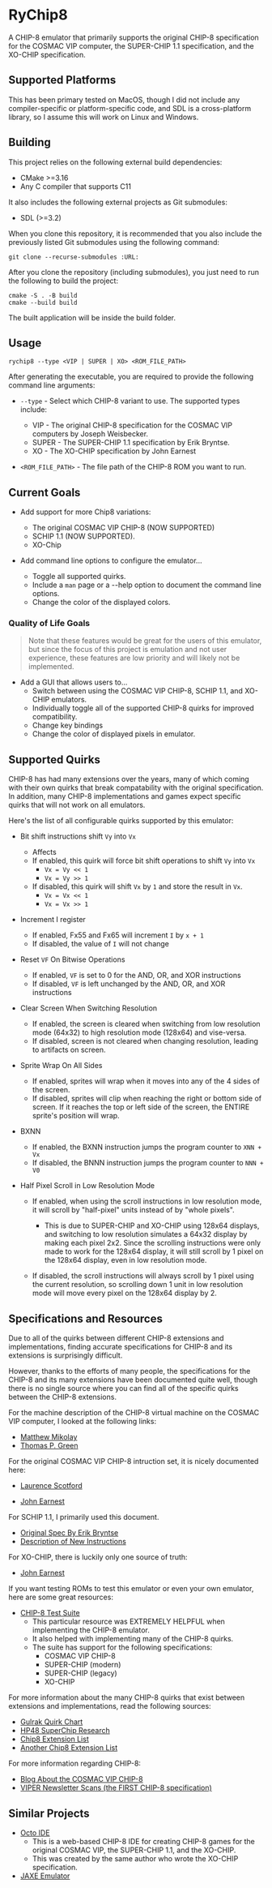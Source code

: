 # RyChip8
A CHIP-8 emulator that primarily supports the original CHIP-8 specification
for the COSMAC VIP computer, the SUPER-CHIP 1.1 specification, and the
XO-CHIP specification.

## Supported Platforms
This has been primary tested on MacOS, though I did not include any compiler-specific
or platform-specific code, and SDL is a cross-platform library, so I assume this
will work on Linux and Windows.

## Building
This project relies on the following external build dependencies:
- CMake >=3.16 
- Any C compiler that supports C11

It also includes the following external projects as Git submodules:
- SDL (>=3.2)

When you clone this repository, it is recommended that you also include the previously listed Git submodules using the following command: 
```
git clone --recurse-submodules :URL:
```

After you clone the repository (including submodules), you just need to run the following to build the project:
```
cmake -S . -B build
cmake --build build
```

The built application will be inside the build folder.

## Usage
`rychip8 --type <VIP | SUPER | XO> <ROM_FILE_PATH>`

After generating the executable, you are required to provide the following 
command line arguments:

* `--type` - Select which CHIP-8 variant to use. The supported types include:
  * VIP - The original CHIP-8 specification for the COSMAC VIP computers by Joseph Weisbecker.
  * SUPER - The SUPER-CHIP 1.1 specification by Erik Bryntse.
  * XO - The XO-CHIP specification by John Earnest

* `<ROM_FILE_PATH>` - The file path of the CHIP-8 ROM you want to run.



## Current Goals
- Add support for more Chip8 variations:
  - The original COSMAC VIP CHIP-8 (NOW SUPPORTED)
  - SCHIP 1.1 (NOW SUPPORTED).
  - XO-Chip 

- Add command line options to configure the emulator...
  - Toggle all supported quirks.
  - Include a `man` page or a --help option to document the command line options.
  - Change the color of the displayed colors.

### Quality of Life Goals
> Note that these features would be great for the users of this emulator, but since
> the focus of this project is emulation and not user experience, these features
> are low priority and will likely not be implemented.

- Add a GUI that allows users to...
  - Switch between using the COSMAC VIP CHIP-8, SCHIP 1.1, and XO-CHIP emulators.
  - Individually toggle all of the supported CHIP-8 quirks for improved compatibility.
  - Change key bindings
  - Change the color of displayed pixels in emulator.

## Supported Quirks
CHIP-8 has had many extensions over the years, many of which coming with their
own quirks that break compatability with the original specification. In addition,
many CHIP-8 implementations and games expect specific quirks that will not work
on all emulators.

Here's the list of all configurable quirks supported by this emulator:

- Bit shift instructions shift `Vy` into `Vx`
  - Affects
  - If enabled, this quirk will force bit shift operations to shift `Vy` into `Vx`
    - `Vx = Vy << 1`
    - `Vx = Vy >> 1`
  - If disabled, this quirk will shift `Vx` by `1` and store the result in `Vx`.
    - `Vx = Vx << 1`
    - `Vx = Vx >> 1`

- Increment I register
  - If enabled, Fx55 and Fx65 will increment `I` by `x + 1`
  - If disabled, the value of `I` will not change

- Reset `VF` On Bitwise Operations
  - If enabled, `VF` is set to 0 for the AND, OR, and XOR instructions
  - If disabled, `VF` is left unchanged by the AND, OR, and XOR instructions

- Clear Screen When Switching Resolution
  - If enabled, the screen is cleared when switching from low resolution mode (64x32) to high resolution mode (128x64) and vise-versa.
  - If disabled, screen is not cleared when changing resolution, leading to artifacts on screen.

- Sprite Wrap On All Sides
  - If enabled, sprites will wrap when it moves into any of the 4 sides of the screen.
  - If disabled, sprites will clip when reaching the right or bottom side of screen. If it reaches the top or left side of the screen, the ENTIRE sprite's position
  will wrap.

- BXNN
  - If enabled, the BXNN instruction jumps the program counter to `XNN + Vx`
  - If disabled, the BNNN instruction jumps the program counter to `NNN + V0`

- Half Pixel Scroll in Low Resolution Mode
  - If enabled, when using the scroll instructions in low resolution mode, it will scroll by "half-pixel" units instead of by "whole pixels".
    - This is due to SUPER-CHIP and XO-CHIP using 128x64 displays, and switching to low resolution simulates a 64x32 display by making each pixel 2x2. Since the scrolling instructions were only made to work for the 128x64 display, it will still scroll by 1 pixel on the 128x64 display, even in low resolution mode.

  - If disabled, the scroll instructions will always scroll by 1 pixel using the current resolution, so scrolling down 1 unit in low resolution mode will move every pixel on the 128x64 display by 2.

## Specifications and Resources
Due to all of the quirks between different CHIP-8 extensions and implementations, finding accurate specifications for CHIP-8 and its extensions is surprisingly difficult.

However, thanks to the efforts of many people, the specifications for the CHIP-8
and its many extensions have been documented quite well, though there is
no single source where you can find all of the specific quirks between the CHIP-8
extensions.


For the machine description of the CHIP-8 virtual machine on the COSMAC VIP computer, I looked at the following links:

- [Matthew Mikolay](https://github.com/mattmikolay/chip-8/wiki/CHIP%E2%80%908-Technical-Reference)
- [Thomas P. Green](http://devernay.free.fr/hacks/chip8/C8TECH10.HTM)



For the original COSMAC VIP CHIP-8 intruction set, it is nicely documented here:

- [Laurence Scotford](https://www.laurencescotford.net/2020/07/25/chip-8-on-the-cosmac-vip-instruction-index/)

- [John Earnest](https://johnearnest.github.io/Octo/docs/chip8ref.pdf)




For SCHIP 1.1, I primarily used this document.
- [Original Spec By Erik Bryntse](http://devernay.free.fr/hacks/chip8/schip.txt)
- [Description of New Instructions](https://johnearnest.github.io/Octo/docs/SuperChip.html)


For XO-CHIP, there is luckily only one source of truth:
- [John Earnest](https://johnearnest.github.io/Octo/docs/XO-ChipSpecification.html)



If you want testing ROMs to test this emulator or even your own emulator, here
are some great resources:
- [CHIP-8 Test Suite](https://github.com/Timendus/chip8-test-suite)
  - This particular resource was EXTREMELY HELPFUL when implementing the CHIP-8 emulator. 
  - It also helped with implementing many of the CHIP-8 quirks.
  - The suite has support for the following specifications:
    - COSMAC VIP CHIP-8
    - SUPER-CHIP (modern)
    - SUPER-CHIP (legacy)
    - XO-CHIP 


For more information about the many CHIP-8 quirks that exist between extensions
and implementations, read the following sources:

- [Gulrak Quirk Chart](https://chip8.gulrak.net/)
- [HP48 SuperChip Research](https://github.com/Chromatophore/HP48-Superchip)
- [Chip8 Extension List](https://chip-8.github.io/extensions/)
- [Another Chip8 Extension List](https://github.com/mattmikolay/chip-8/wiki/CHIP%E2%80%908-Extensions-Reference)



For more information regarding CHIP-8:

- [Blog About the COSMAC VIP CHIP-8](https://www.laurencescotford.net/tag/chip-8/)
- [VIPER Newsletter Scans (the FIRST CHIP-8 specification)](https://github.com/mattmikolay/viper)



## Similar Projects
- [Octo IDE](https://johnearnest.github.io/Octo/index.html)
  - This is a web-based CHIP-8 IDE for creating CHIP-8 games for the
    original COSMAC VIP, the SUPER-CHIP 1.1, and the XO-CHIP.
  - This was created by the same author who wrote the XO-CHIP specification. 
- [JAXE Emulator](https://github.com/kurtjd/jaxe)
